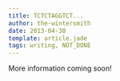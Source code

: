 ```yaml
---
title: TCTCTAGGTCT...
author: the-wintersmith
date: 2013-04-30
template: article.jade
tags: writing, NOT_DONE
---
```


More information coming soon!